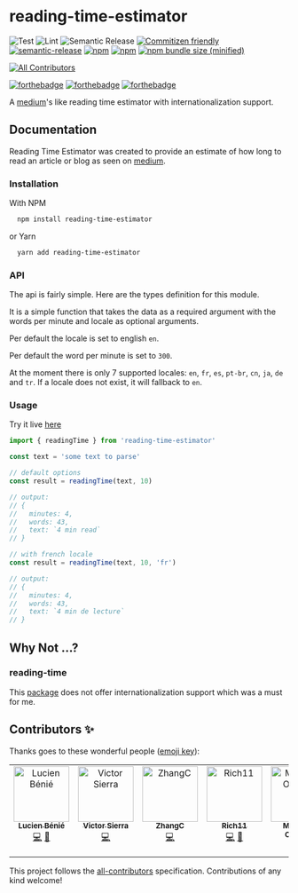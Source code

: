 # reading-time-estimator

![Test](https://github.com/lbenie/reading-time-estimator/workflows/Test/badge.svg)
![Lint](https://github.com/lbenie/reading-time-estimator/workflows/Lint/badge.svg)
![Semantic Release](https://github.com/lbenie/reading-time-estimator/workflows/Semantic%20Release/badge.svg)
[![Commitizen friendly](https://img.shields.io/badge/commitizen-friendly-brightgreen.svg)](http://commitizen.github.io/cz-cli/)
[![semantic-release](https://img.shields.io/badge/%20%20%F0%9F%93%A6%F0%9F%9A%80-semantic--release-e10079.svg)](https://github.com/semantic-release/semantic-release)
[![npm](https://img.shields.io/npm/l/reading-time-estimator.svg)](https://github.com/lbenie/reading-time-estimator/blob/main/LICENSE)
[![npm](https://img.shields.io/npm/dt/reading-time-estimator.svg)](https://www.npmjs.com/package/reading-time-estimator)
[![npm bundle size (minified)](https://img.shields.io/bundlephobia/min/reading-time-estimator.svg)](https://www.npmjs.com/package/reading-time-estimator)

<!-- ALL-CONTRIBUTORS-BADGE:START - Do not remove or modify this section -->

[![All Contributors](https://img.shields.io/badge/all_contributors-5-orange.svg?style=flat-square)](#contributors-)

<!-- ALL-CONTRIBUTORS-BADGE:END -->

[![forthebadge](https://forthebadge.com/images/badges/built-with-love.svg)](https://forthebadge.com)
[![forthebadge](https://forthebadge.com/images/badges/made-with-typescript.svg)](https://forthebadge.com)
[![forthebadge](https://forthebadge.com/images/badges/uses-badges.svg)](https://forthebadge.com)

A [medium](https://medium.com/)'s like reading time estimator with
internationalization support.

## Documentation

Reading Time Estimator was created to provide an estimate of how long to read an
article or blog as seen on [medium](https://medium.com/).

### Installation

With NPM

```bash
  npm install reading-time-estimator
```

or Yarn

```bash
  yarn add reading-time-estimator
```

### API

The api is fairly simple. Here are the types definition for this module.

It is a simple function that takes the data as a required argument with the words per minute and locale as optional arguments.

Per default the locale is set to english `en`.

Per default the word per minute is set to `300`.

At the moment there is only 7 supported locales: `en`, `fr`, `es`, `pt-br`, `cn`, `ja`, `de` and `tr`. If a
locale does not exist, it will fallback to `en`.

### Usage

Try it live [here](https://codesandbox.io/s/condescending-rosalind-lll23r?file=/src/App.tsx)

```typescript
import { readingTime } from 'reading-time-estimator'

const text = 'some text to parse'

// default options
const result = readingTime(text, 10)

// output:
// {
//   minutes: 4,
//   words: 43,
//   text: `4 min read`
// }

// with french locale
const result = readingTime(text, 10, 'fr')

// output:
// {
//   minutes: 4,
//   words: 43,
//   text: `4 min de lecture`
// }
```

## Why Not ...?

### reading-time

This [package](https://www.npmjs.com/package/reading-time) does not offer
internationalization support which was a must for me.

## Contributors ✨

Thanks goes to these wonderful people ([emoji key](https://allcontributors.org/docs/en/emoji-key)):

<!-- ALL-CONTRIBUTORS-LIST:START - Do not remove or modify this section -->
<!-- prettier-ignore-start -->
<!-- markdownlint-disable -->
<table>
  <tbody>
    <tr>
      <td align="center" valign="top" width="14.28%"><a href="https://lbenie.xyz/"><img src="https://avatars.githubusercontent.com/u/7316046?v=4?s=100" width="100px;" alt="Lucien Bénié"/><br /><sub><b>Lucien Bénié</b></sub></a><br /><a href="https://github.com/lbenie/reading-time-estimator/commits?author=lbenie" title="Code">💻</a> <a href="https://github.com/lbenie/reading-time-estimator/commits?author=lbenie" title="Documentation">📖</a></td>
      <td align="center" valign="top" width="14.28%"><a href="https://github.com/visierrat"><img src="https://avatars.githubusercontent.com/u/1642224?v=4?s=100" width="100px;" alt="Victor Sierra"/><br /><sub><b>Victor Sierra</b></sub></a><br /><a href="https://github.com/lbenie/reading-time-estimator/commits?author=visierrat" title="Code">💻</a></td>
      <td align="center" valign="top" width="14.28%"><a href="https://github.com/zchazc"><img src="https://avatars.githubusercontent.com/u/10862234?v=4?s=100" width="100px;" alt="ZhangC"/><br /><sub><b>ZhangC</b></sub></a><br /><a href="https://github.com/lbenie/reading-time-estimator/commits?author=zchazc" title="Code">💻</a></td>
      <td align="center" valign="top" width="14.28%"><a href="https://github.com/RichardMEN11"><img src="https://avatars.githubusercontent.com/u/34884710?v=4?s=100" width="100px;" alt="Rich11"/><br /><sub><b>Rich11</b></sub></a><br /><a href="https://github.com/lbenie/reading-time-estimator/commits?author=RichardMEN11" title="Code">💻</a> <a href="https://github.com/lbenie/reading-time-estimator/commits?author=RichardMEN11" title="Documentation">📖</a></td>
      <td align="center" valign="top" width="14.28%"><a href="https://matheusinit-blog.vercel.app/"><img src="https://avatars.githubusercontent.com/u/68296035?v=4?s=100" width="100px;" alt="Matheus Oliveira"/><br /><sub><b>Matheus Oliveira</b></sub></a><br /><a href="https://github.com/lbenie/reading-time-estimator/commits?author=matheusinit" title="Code">💻</a></td>
    </tr>
  </tbody>
</table>

<!-- markdownlint-restore -->
<!-- prettier-ignore-end -->

<!-- ALL-CONTRIBUTORS-LIST:END -->

This project follows the [all-contributors](https://github.com/all-contributors/all-contributors) specification. Contributions of any kind welcome!
